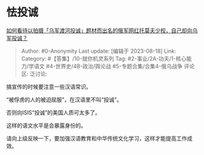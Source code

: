 # 怯投诚
[如何看待以拍摄「乌军渡河投诚」题材而出名的俄军网红托莫夫少校，自己却向乌军投诚？](https://www.zhihu.com/question/617271466/answer/3171278976)

> Author: #0-Anonymity
> Last update: [编辑于 2023-08-18]
> Link:
> Category: #【答集】/10-就你机灵系列 
> Tag: #2-事业/2A-功夫/1-核心能力/学语文  #4-世界史/4B-政治/舆论战 #5-专题合集/合集4-俄乌战争
> 评论区:
> 泛讨论:

搞宣传的时候要注意一些汉语常识。

“被俘虏的人的被迫屈服”，在汉语里不叫“投诚”。

否则向ISIS“投诚”的美国人质可太多了。

这样的语文水平是会暴露身份的。

请向上级反映一下，要加强汉语教育和中华传统文化学习，这样才能提高工作成效。
